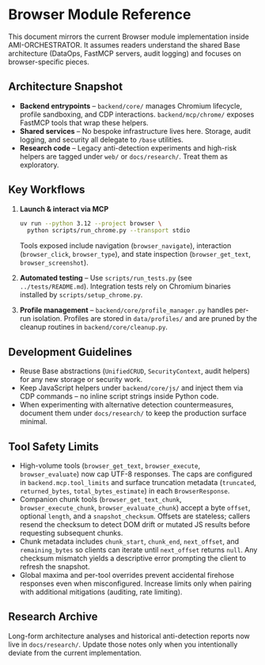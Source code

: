 # Browser Module Reference

This document mirrors the current Browser module implementation inside AMI-ORCHESTRATOR.
It assumes readers understand the shared Base architecture (DataOps, FastMCP servers,
audit logging) and focuses on browser-specific pieces.

## Architecture Snapshot
- **Backend entrypoints** – `backend/core/` manages Chromium lifecycle, profile sandboxing,
  and CDP interactions. `backend/mcp/chrome/` exposes FastMCP tools that wrap these helpers.
- **Shared services** – No bespoke infrastructure lives here. Storage, audit logging, and security
  all delegate to `/base` utilities.
- **Research code** – Legacy anti-detection experiments and high-risk helpers are tagged under
  `web/` or `docs/research/`. Treat them as exploratory.

## Key Workflows
1. **Launch & interact via MCP**
   ```bash
   uv run --python 3.12 --project browser \
     python scripts/run_chrome.py --transport stdio
   ```
   Tools exposed include navigation (`browser_navigate`), interaction (`browser_click`,
   `browser_type`), and state inspection (`browser_get_text`, `browser_screenshot`).

2. **Automated testing** – Use `scripts/run_tests.py` (see `../tests/README.md`). Integration
   tests rely on Chromium binaries installed by `scripts/setup_chrome.py`.

3. **Profile management** – `backend/core/profile_manager.py` handles per-run isolation.
   Profiles are stored in `data/profiles/` and are pruned by the cleanup routines in `backend/core/cleanup.py`.

## Development Guidelines
- Reuse Base abstractions (`UnifiedCRUD`, `SecurityContext`, audit helpers) for any new
  storage or security work.
- Keep JavaScript helpers under `backend/core/js/` and inject them via CDP commands – no inline
  script strings inside Python code.
- When experimenting with alternative detection countermeasures, document them under
  `docs/research/` to keep the production surface minimal.

## Tool Safety Limits
- High-volume tools (`browser_get_text`, `browser_execute`, `browser_evaluate`) now cap UTF-8
  responses. The caps are configured in `backend.mcp.tool_limits` and surface truncation
  metadata (`truncated`, `returned_bytes`, `total_bytes_estimate`) in each `BrowserResponse`.
- Companion chunk tools (`browser_get_text_chunk`, `browser_execute_chunk`,
  `browser_evaluate_chunk`) accept a byte `offset`, optional `length`, and a
  `snapshot_checksum`. Offsets are stateless; callers resend the checksum to detect DOM drift or
  mutated JS results before requesting subsequent chunks.
- Chunk metadata includes `chunk_start`, `chunk_end`, `next_offset`, and `remaining_bytes` so
  clients can iterate until `next_offset` returns `null`. Any checksum mismatch yields a
  descriptive error prompting the client to refresh the snapshot.
- Global maxima and per-tool overrides prevent accidental firehose responses even when
  misconfigured. Increase limits only when pairing with additional mitigations (auditing,
  rate limiting).

## Research Archive
Long-form architecture analyses and historical anti-detection reports now live in
`docs/research/`. Update those notes only when you intentionally deviate from the current
implementation.
